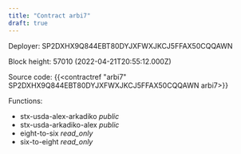 ```yaml
---
title: "Contract arbi7"
draft: true
---
```

Deployer: SP2DXHX9Q844EBT80DYJXFWXJKCJ5FFAX50CQQAWN


 



Block height: 57010 (2022-04-21T20:55:12.000Z)

Source code: {{<contractref "arbi7" SP2DXHX9Q844EBT80DYJXFWXJKCJ5FFAX50CQQAWN arbi7>}}

Functions:

* stx-usda-alex-arkadiko _public_
* stx-usda-arkadiko-alex _public_
* eight-to-six _read_only_
* six-to-eight _read_only_
